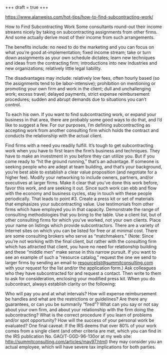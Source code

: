 +++
draft = true
+++

https://www.alanweiss.com/hot-tips/how-to-find-subcontracting-work/

How to Find Subcontracting Work
Some consultants round-out their income streams nicely by taking on subcontracting assignments from other firms. And some actually derive most of their income from such arrangements.

The benefits include: no need to do the marketing and you can focus on what you’re good at-implementation; fixed income stream; take or turn down assignments as your own schedule dictates; learn new techniques and ideas from the contracting firm; introductions into new industries and new organizations; relatively little legal liability.

The disadvantages may include: relatively low fees, often hourly based (so the assignments tend to be labor-intensive); prohibition on mentioning or promoting your own firm and work in the client; dull and unchallenging work; excess travel; delayed payments, strict expense reimbursement procedures; sudden and abrupt demands due to situations you can’t control.

To each his own. If you want to find subcontracting work, or expand your business in that area, there are probably some good ways to do that, and I’d like to suggest a few. For our purposes, I’m defining subcontracting as accepting work from another consulting firm which holds the contract and conducts the relationship with the actual client.

Find firms with a need you readily fulfill. It’s tough to get subcontracting work when you have to first learn the firm’s business and techniques. They have to make an investment in you before they can utilize you. But if you come ready to “hit the ground running,” that’s an advantage. If someone is seeking people who are adept at team building, and that’s your background, you’re best able to establish a clear value proposition (and negotiate for a higher fee).
Modify your networking to include owners, partners, and/or executives at larger firms. Make it clear that you’ve done this work before, favor this work, and are seeking it out. Since such work can ebb and flow with the economy and business cycles, stay in touch with these people periodically. That leads to point #3.
Create a press kit or set of materials that emphasizes your subcontracting value. Use testimonials from other firms which have employed you in that capacity. Demonstrate the range of consulting methodologies that you bring to the table. Use a client list, but of other consulting firms for which you’ve worked, not your own clients.
Place your name on listings which provide subcontractors. There are a variety of Internet sites on which you can be listed for free or at minimal cost. There are some consulting brokers who serve as “matchmakers.” (Note: Since you’re not working with the final client, but rather with the consulting firm which has attracted that client, you have no need for relationship building and these “middle men” make sense in this narrow pursuit. If you want to see an example of such a “resource catalog,” request the one we send to larger firms by sending an email to resourcelist@summitconsulting.com with your request for the list and/or the application form.)
Ask colleagues who they have subcontracted for and request a contact. Then write to them to ask for consideration, enclosing your modified press kit.
When you do subcontract, always establish clarity on the following:

Who will pay you and at what intervals?
How will expense reimbursement be handles and what are the restrictions or guidelines?
Are there any guarantees, or can you be summarily “fired”?
What can you say or not say about your own firm, and about your relationship with the firm doing the subcontracting?
What is the correct procedure if you learn of problems and/or spot opportunity?
How will the success of your personal work be evaluated?
One final caveat: If the IRS deems that over 80% of your work comes from a single client (and other criteria are met, which you can find in the IRS publication No. GAO/T-GGD-96-130or at my web site: http://summitconsulting.com/articles/may97.html) they may consider you an actual employee, which will have severe tax implications for both parties.
